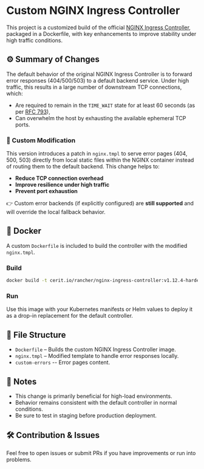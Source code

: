 # Custom NGINX Ingress Controller

This project is a customized build of the official [NGINX Ingress Controller](https://github.com/kubernetes/ingress-nginx), packaged in a Dockerfile, with key enhancements to improve stability under high traffic conditions.

## ⚙️ Summary of Changes

The default behavior of the original NGINX Ingress Controller is to forward error responses (404/500/503) to a default backend service. Under high traffic, this results in a large number of downstream TCP connections, which:

- Are required to remain in the `TIME_WAIT` state for at least 60 seconds (as per [RFC 793](https://datatracker.ietf.org/doc/html/rfc793)),
- Can overwhelm the host by exhausting the available ephemeral TCP ports.

### 🔧 Custom Modification

This version introduces a patch in `nginx.tmpl` to serve error pages (404, 500, 503) directly from local static files within the NGINX container instead of routing them to the default backend. This change helps to:

- **Reduce TCP connection overhead**
- **Improve resilience under high traffic**
- **Prevent port exhaustion**

👉 Custom error backends (if explicitly configured) are **still supported** and will override the local fallback behavior.

## 🐳 Docker

A custom `Dockerfile` is included to build the controller with the modified `nginx.tmpl`.

### Build

```bash
docker build -t cerit.io/rancher/nginx-ingress-controller:v1.12.4-hardened2 .
```

### Run

Use this image with your Kubernetes manifests or Helm values to deploy it as a drop-in replacement for the default controller.

## 📁 File Structure

- `Dockerfile` – Builds the custom NGINX Ingress Controller image.
- `nginx.tmpl` – Modified template to handle error responses locally.
- `custom-errors` -- Error pages content.

## 📌 Notes

- This change is primarily beneficial for high-load environments.
- Behavior remains consistent with the default controller in normal conditions.
- Be sure to test in staging before production deployment.

## 🛠 Contribution & Issues

Feel free to open issues or submit PRs if you have improvements or run into problems.
